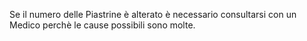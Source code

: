 Se il numero delle Piastrine è alterato è necessario consultarsi con un Medico perchè le cause possibili sono molte.
